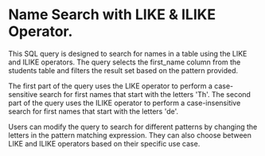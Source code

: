 # **Name Search with LIKE & ILIKE Operator.**
This SQL query is designed to search for names in a table using the LIKE and ILIKE operators. The query selects the first_name column from the students table and filters the result set based on the pattern provided.

The first part of the query uses the LIKE operator to perform a case-sensitive search for first names that start with the letters 'Th'. The second part of the query uses the ILIKE operator to perform a case-insensitive search for first names that start with the letters 'de'.

Users can modify the query to search for different patterns by changing the letters in the pattern matching expression. They can also choose between LIKE and ILIKE operators based on their specific use case.
